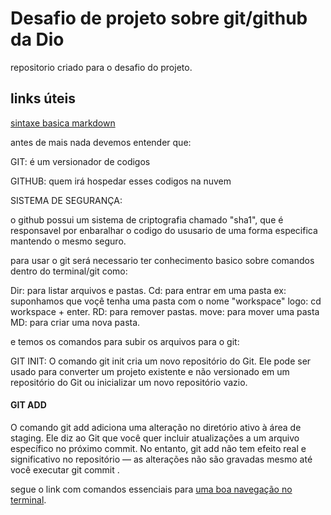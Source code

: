 # Desafio de projeto sobre git/github da Dio
repositorio criado para o desafio do projeto.


## links úteis 
[sintaxe basica markdown](https://www.markdownguide.org/)


antes de mais nada devemos entender que:

 GIT: é um versionador de codigos
 
 GITHUB: quem irá hospedar esses codigos na nuvem  
 
 SISTEMA DE SEGURANÇA:
 
 o github possui um sistema de criptografia chamado "sha1", que é responsavel por enbaralhar o codigo do ususario de uma forma especifica mantendo o mesmo seguro.
 
 para usar o git será necessario ter conhecimento basico sobre comandos dentro do terminal/git como:

 Dir: para listar arquivos e pastas.
 Cd:  para entrar em uma pasta ex: suponhamos que voçê tenha uma pasta com o nome "workspace" logo: cd workspace + enter.
 RD:  para remover pastas.
 move: para mover uma pasta
 MD:  para criar uma nova pasta.
 
 e temos os comandos para subir os arquivos para o git:
 
 GIT INIT: O comando git init cria um novo repositório do Git. Ele pode ser usado para converter um projeto existente e não versionado em um repositório do Git ou inicializar um novo repositório vazio.
 
 
#### GIT ADD
 O comando git add adiciona uma alteração no diretório ativo à área de staging. Ele diz ao Git que você quer incluir atualizações a um arquivo específico no próximo commit. No entanto, git add não tem efeito real e significativo no repositório — as alterações não são gravadas mesmo até você executar git commit .
 
 
 
 
 segue o link com  comandos essenciais  para [uma boa navegação no terminal](https://www.uniaogeek.com.br/guia-de-comandos-cmd-terminal-do-windows/).
